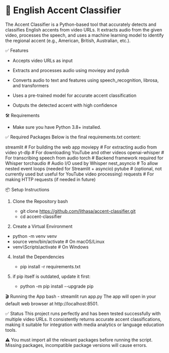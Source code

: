 # 🎤 English Accent Classifier

The Accent Classifier is a Python-based tool that accurately detects and classifies English accents from video URLs. It extracts audio from the given video, processes the speech, and uses a machine learning model to identify the regional accent (e.g., American, British, Australian, etc.).

✅ Features
 - Accepts video URLs as input

 - Extracts and processes audio using moviepy and pydub

 - Converts audio to text and features using speech_recognition, librosa, and transformers

 - Uses a pre-trained model for accurate accent classification

 - Outputs the detected accent with high confidence

🛠️ Requirements
   - Make sure you have Python 3.8+ installed.

✅ Required Packages
Below is the final requirements.txt content:

streamlit                   # For building the web app
moviepy                     # For extracting audio from video
yt-dlp                      # For downloading YouTube and other videos
openai-whisper              # For transcribing speech from audio
torch                       # Backend framework required for Whisper
torchaudio                  # Audio I/O used by Whisper
nest_asyncio                # To allow nested event loops (needed for Streamlit + asyncio)
pytube                      # (optional, not currently used but useful for YouTube video processing)
requests                    # For making HTTP requests (if needed in future)

📦 Setup Instructions
1. Clone the Repository
bash
   - git clone https://github.com/lithasa/accent-classifier.git
   - cd accent-classifier
   
3.  Create a Virtual Environment
   - python -m venv venv
   - source venv/bin/activate       # On macOS/Linux
   - venv\Scripts\activate          # On Windows

4. Install the Dependencies
    - pip install -r requirements.txt
   
5. if pip itself is outdated, update it first:
    - python -m pip install --upgrade pip   
    
🎬 Running the App
bash
     - streamlit run app.py
The app will open in your default web browser at http://localhost:8501.



✅ Status
This project runs perfectly and has been tested successfully with multiple video URLs. It consistently returns accurate accent classifications, making it suitable for integration with media analytics or language education tools.

⚠️ You must import all the relevant packages before running the script. Missing packages, incompatible package versions will cause errors. 

